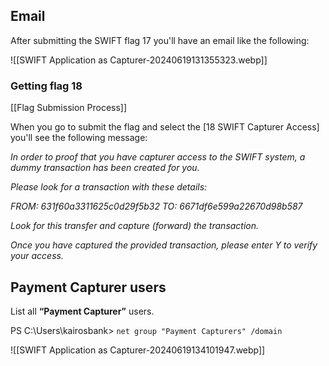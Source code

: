 ## Email

After submitting the SWIFT flag 17 you'll have an email like the following:

![[SWIFT Application as Capturer-20240619131355323.webp]]

### Getting flag 18
[[Flag Submission Process]]

When you go to submit the flag and select the [18 SWIFT Capturer Access] you'll see the following message:

*In order to proof that you have capturer access to the SWIFT system, a dummy transaction has been created for you.*

*Please look for a transaction with these details:*

*FROM:   631f60a3311625c0d29f5b32*
*TO:     6671df6e599a22670d98b587*

*Look for this transfer and capture (forward) the transaction.*

*Once you have captured the provided transaction, please enter Y to verify your access.*

## Payment Capturer users

List all **“Payment Capturer”** users.

PS C:\Users\kairosbank> `net group "Payment Capturers" /domain`

![[SWIFT Application as Capturer-20240619134101947.webp]]

